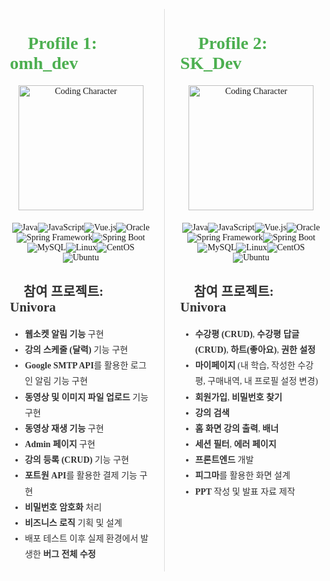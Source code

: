 <div style="display: flex; justify-content: space-around; align-items: flex-start; margin-top: 30px; font-family: 'Arial, sans-serif';">
  <!-- 첫 번째 프로필 -->
  <div style="width: 45%; text-align: left; border-right: 1px solid #ddd; padding-right: 20px;">
    <h1 style="font-size: 2em; color: #4CAF50;">
      <strong>🌟 Profile 1: omh_dev 🌟</strong>
    </h1>
    <div style="text-align: center; margin-bottom: 20px;">
      <img src="https://raw.githubusercontent.com/omh1004/univora/dev/src/main/webapp/resources/images/omh_dev.png" alt="Coding Character" width="200" />
    </div>
    <div style="display: flex; justify-content: center; flex-wrap: wrap; margin-bottom: 20px;">
      <img src="https://img.shields.io/badge/Java-007396?style=for-the-badge&logo=coffee&logoColor=white" alt="Java" />
      <img src="https://img.shields.io/badge/JavaScript-F7DF1E?style=for-the-badge&logo=javascript&logoColor=black" alt="JavaScript" />
      <img src="https://img.shields.io/badge/Vue.js-4FC08D?style=for-the-badge&logo=vue.js&logoColor=white" alt="Vue.js" />
      <img src="https://img.shields.io/badge/Oracle-F80000?style=for-the-badge&logo=oracle&logoColor=white" alt="Oracle" />
      <img src="https://img.shields.io/badge/Spring%20Framework-6DB33F?style=for-the-badge&logo=spring&logoColor=white" alt="Spring Framework" />
      <img src="https://img.shields.io/badge/Spring%20Boot-6DB33F?style=for-the-badge&logo=spring-boot&logoColor=white" alt="Spring Boot" />
      <img src="https://img.shields.io/badge/MySQL-4479A1?style=for-the-badge&logo=mysql&logoColor=white" alt="MySQL" />
      <img src="https://img.shields.io/badge/Linux-FCC624?style=for-the-badge&logo=linux&logoColor=black" alt="Linux" />
      <img src="https://img.shields.io/badge/CentOS-262577?style=for-the-badge&logo=centos&logoColor=white" alt="CentOS" />
      <img src="https://img.shields.io/badge/Ubuntu-E95420?style=for-the-badge&logo=ubuntu&logoColor=white" alt="Ubuntu" />
    </div>
    <div>
      <h2 style="font-size: 1.5em; color: #333;">📌 참여 프로젝트: Univora</h2>
      <ul style="font-size: 1em; line-height: 1.8; color: #333;">
        <li><strong>웹소켓 알림 기능</strong> 구현</li>
        <li><strong>강의 스케줄 (달력)</strong> 기능 구현</li>
        <li><strong>Google SMTP API</strong>를 활용한 로그인 알림 기능 구현</li>
        <li><strong>동영상 및 이미지 파일 업로드</strong> 기능 구현</li>
        <li><strong>동영상 재생 기능</strong> 구현</li>
        <li><strong>Admin 페이지</strong> 구현</li>
        <li><strong>강의 등록 (CRUD)</strong> 기능 구현</li>
        <li><strong>포트원 API</strong>를 활용한 결제 기능 구현</li>
        <li><strong>비밀번호 암호화</strong> 처리</li>
        <li><strong>비즈니스 로직</strong> 기획 및 설계</li>
        <li>배포 테스트 이후 실제 환경에서 발생한 <strong>버그 전체 수정</strong></li>
      </ul>
    </div>
  </div>

  <!-- 두 번째 프로필 -->
  <div style="width: 45%; text-align: left; padding-left: 20px;">
    <h1 style="font-size: 2em; color: #4CAF50;">
      <strong>🌟 Profile 2: SK_Dev 🌟</strong>
    </h1>
    <div style="text-align: center; margin-bottom: 20px;">
      <img src="https://raw.githubusercontent.com/omh1004/univora/dev/src/main/webapp/resources/images/설기씨.JPG" alt="Coding Character" width="200" />
    </div>
    <div style="display: flex; justify-content: center; flex-wrap: wrap; margin-bottom: 20px;">
      <img src="https://img.shields.io/badge/Java-007396?style=for-the-badge&logo=coffee&logoColor=white" alt="Java" />
      <img src="https://img.shields.io/badge/JavaScript-F7DF1E?style=for-the-badge&logo=javascript&logoColor=black" alt="JavaScript" />
      <img src="https://img.shields.io/badge/Vue.js-4FC08D?style=for-the-badge&logo=vue.js&logoColor=white" alt="Vue.js" />
      <img src="https://img.shields.io/badge/Oracle-F80000?style=for-the-badge&logo=oracle&logoColor=white" alt="Oracle" />
      <img src="https://img.shields.io/badge/Spring%20Framework-6DB33F?style=for-the-badge&logo=spring&logoColor=white" alt="Spring Framework" />
      <img src="https://img.shields.io/badge/Spring%20Boot-6DB33F?style=for-the-badge&logo=spring-boot&logoColor=white" alt="Spring Boot" />
      <img src="https://img.shields.io/badge/MySQL-4479A1?style=for-the-badge&logo=mysql&logoColor=white" alt="MySQL" />
      <img src="https://img.shields.io/badge/Linux-FCC624?style=for-the-badge&logo=linux&logoColor=black" alt="Linux" />
      <img src="https://img.shields.io/badge/CentOS-262577?style=for-the-badge&logo=centos&logoColor=white" alt="CentOS" />
      <img src="https://img.shields.io/badge/Ubuntu-E95420?style=for-the-badge&logo=ubuntu&logoColor=white" alt="Ubuntu" />
    </div>
    <div>
      <h2 style="font-size: 1.5em; color: #333;">📌 참여 프로젝트: Univora</h2>
      <ul style="font-size: 1em; line-height: 1.8; color: #333;">
        <li><strong>수강평 (CRUD)</strong>, <strong>수강평 답글 (CRUD)</strong>, <strong>하트(좋아요)</strong>, <strong>권한 설정</strong></li>
        <li><strong>마이페이지</strong> (내 학습, 작성한 수강평, 구매내역, 내 프로필 설정 변경)</li>
        <li><strong>회원가입</strong>, <strong>비밀번호 찾기</strong></li>
        <li><strong>강의 검색</strong></li>
        <li><strong>홈 화면 강의 출력</strong>, <strong>배너</strong></li>
        <li><strong>세션 필터</strong>, <strong>에러 페이지</strong></li>
        <li><strong>프론트엔드</strong> 개발</li>
        <li><strong>피그마</strong>를 활용한 화면 설계</li>
        <li><strong>PPT</strong> 작성 및 발표 자료 제작</li>
      </ul>
    </div>
  </div>
</div>
